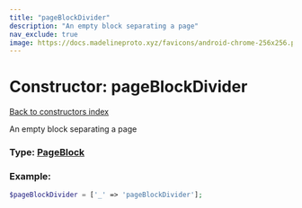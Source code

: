 ```yaml
---
title: "pageBlockDivider"
description: "An empty block separating a page"
nav_exclude: true
image: https://docs.madelineproto.xyz/favicons/android-chrome-256x256.png
---
```

# Constructor: pageBlockDivider  
[Back to constructors index](/API_docs/constructors/index.html)



An empty block separating a page




### Type: [PageBlock](/API_docs/types/PageBlock.html)


### Example:

```php
$pageBlockDivider = ['_' => 'pageBlockDivider'];
```  
